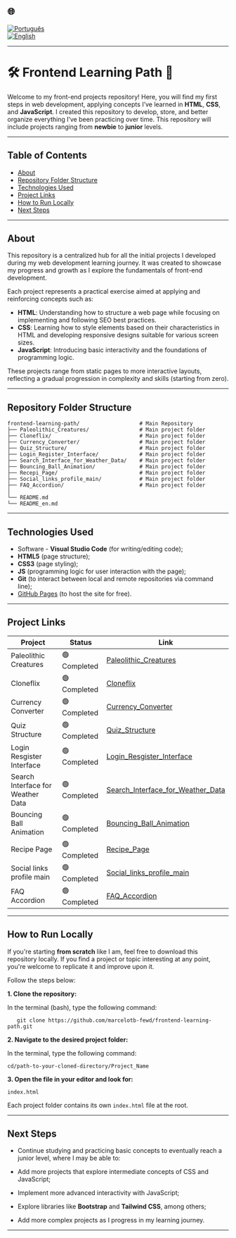 ## 🌐
[![Português](https://img.shields.io/badge/-Português-green)](README.md)  
[![English](https://img.shields.io/badge/-English-blue)](README_en.md)

---

# 🛠️ Frontend Learning Path 🧱

Welcome to my front-end projects repository! Here, you will find my first steps in web development, applying concepts I’ve learned in **HTML**, **CSS**, and **JavaScript**. I created this repository to develop, store, and better organize everything I’ve been practicing over time. This repository will include projects ranging from **newbie** to **junior** levels.

---

## Table of Contents

- [About](#about)
- [Repository Folder Structure](#repository-folder-structure)
- [Technologies Used](#technologies-used)
- [Project Links](#project-links)
- [How to Run Locally](#how-to-run-locally)
- [Next Steps](#next-steps)

---

## About

This repository is a centralized hub for all the initial projects I developed during my web development learning journey. It was created to showcase my progress and growth as I explore the fundamentals of front-end development.

Each project represents a practical exercise aimed at applying and reinforcing concepts such as:

- **HTML**: Understanding how to structure a web page while focusing on implementing and following SEO best practices.  
- **CSS**: Learning how to style elements based on their characteristics in HTML and developing responsive designs suitable for various screen sizes.  
- **JavaScript**: Introducing basic interactivity and the foundations of programming logic.

These projects range from static pages to more interactive layouts, reflecting a gradual progression in complexity and skills (starting from zero).

---

## Repository Folder Structure
```
frontend-learning-path/                   # Main Repository
├── Paleolithic_Creatures/                # Main project folder
├── Cloneflix/                            # Main project folder
├── Currency_Converter/                   # Main project folder
├── Quiz_Structure/                       # Main project folder
├── Login_Register_Interface/             # Main project folder
├── Search_Interface_for_Weather_Data/    # Main project folder
├── Bouncing_Ball_Animation/              # Main project folder
├── Recepi_Page/                          # Main project folder
├── Social_links_profile_main/            # Main project folder
├── FAQ_Accordion/                        # Main project folder                                                    
│              
└── README.md             
└── README_en.md
```
---

## Technologies Used

- Software - **Visual Studio Code** (for writing/editing code);
- **HTML5** (page structure);
- **CSS3** (page styling);
- **JS** (programming logic for user interaction with the page);
- **Git** (to interact between local and remote repositories via command line);
- [GitHub Pages](https://pages.github.com/) (to host the site for free).

---

## Project Links

| Project                  | Status        | Link                                                    |
|--------------------------|---------------|---------------------------------------------------------|
| Paleolithic Creatures              | 🟢 Completed  | [Paleolithic_Creatures](https://marcelotb-fewd.github.io/frontend-learning-path/Project_Paleolithic_Creatures/) |
| Cloneflix              | 🟢 Completed  | [Cloneflix](https://marcelotb-fewd.github.io/frontend-learning-path/Project_Cloneflix/) |
| Currency Converter              | 🟢 Completed  | [Currency_Converter](https://marcelotb-fewd.github.io/frontend-learning-path/Project_Currency_Converter/) |
| Quiz Structure              | 🟢 Completed  | [Quiz_Structure](https://marcelotb-fewd.github.io/frontend-learning-path/Project_Quiz_Structure/) |
| Login Resgister Interface              | 🟢 Completed  | [Login_Resgister_Interface](https://marcelotb-fewd.github.io/frontend-learning-path/Project_Login_Register_Interface/) |
| Search Interface for Weather Data              | 🟢 Completed  | [Search_Interface_for_Weather_Data](https://marcelotb-fewd.github.io/frontend-learning-path/Project_Search_Interface_for_Weather_Data/) |
| Bouncing Ball Animation              | 🟢 Completed  | [Bouncing_Ball_Animation](https://marcelotb-fewd.github.io/frontend-learning-path/Project_Bouncing_Ball_Animation/) |
| Recipe Page              | 🟢 Completed  | [Recipe_Page](https://marcelotb-fewd.github.io/frontend-learning-path/Project_Recipe_Page/) |
 Social links profile main              | 🟢 Completed  | [Social_links_profile_main](https://marcelotb-fewd.github.io/frontend-learning-path/Project_Social_links_profile_main/) |
 | FAQ Accordion              | 🟢 Completed  | [FAQ_Accordion](https://marcelotb-fewd.github.io/frontend-learning-path/Project_FAQ_Accordion/) |

---

## How to Run Locally

If you're starting **from scratch** like I am, feel free to download this repository locally. If you find a project or topic interesting at any point, you're welcome to replicate it and improve upon it.

Follow the steps below:

**1. Clone the repository:**

In the terminal (bash), type the following command:
```
   git clone https://github.com/marcelotb-fewd/frontend-learning-path.git
   ```

**2. Navigate to the desired project folder:**

In the terminal, type the following command:
```
cd/path-to-your-cloned-directory/Project_Name
```

**3. Open the file in your editor and look for:**
```
index.html
```
Each project folder contains its own `index.html` file at the root.

---

## Next Steps

- Continue studying and practicing basic concepts to eventually reach a junior level, where I may be able to:

- Add more projects that explore intermediate concepts of CSS and JavaScript;  
- Implement more advanced interactivity with JavaScript;  
- Explore libraries like **Bootstrap** and **Tailwind CSS**, among others;  
- Add more complex projects as I progress in my learning journey.

---